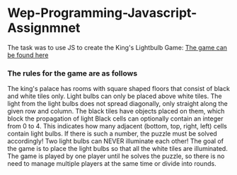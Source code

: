 # Wep-Programming-Javascript-Assignmnet

The task was to use JS to create the King's Lightbulb Game:
[The game can be found here](https://people.inf.elte.hu/odp6c6/js_assignment/)

### The rules for the game are as follows
The king's palace has rooms with square shaped floors that consist of black and white tiles only.
Light bulbs can only be placed above white tiles.
The light from the light bulbs does not spread diagonally, only straight along the given row and column.
The black tiles have objects placed on them, which block the propagation of light
Black cells can optionally contain an integer from 0 to 4. This indicates how many adjacent (bottom, top, right, left) cells contain light bulbs. If there is such a number, the puzzle must be solved accordingly!
Two light bulbs can NEVER illuminate each other!
The goal of the game is to place the light bulbs so that all the white tiles are illuminated.
The game is played by one player until he solves the puzzle, so there is no need to manage multiple players at the same time or divide into rounds.
